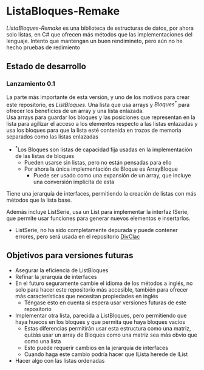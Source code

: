 # ListaBloques-Remake
_ListaBloques-Remake_ es una biblioteca de estructuras de datos, por ahora solo listas, en C# que ofrecen más métodos que las implementaciones del lenguaje. Intento que mantengan un buen rendimineto, pero aún no he hecho pruebas de redimiento 

## Estado de desarrollo
### Lanzamiento 0.1
La parte más importante de esta versión, y uno de los motivos para crear este repositorio, es _ListBloques_.
Una lista que usa arrays y _Bloques<sup>*</sup>_ para ofrecer los beneficios de un array y una lista enlazada.<br/>
Usa arrays para guardar los bloques y las posiciones que representan en la lista para agilizar el acceso a los elementos respecto a las listas enlazadas y usa los bloques para que la lista esté contenida en trozos de memoria separados como las listas enlazadas
 - <sup>*</sup>Los Bloques son listas de capacidad fija usadas en la implementación de las listas de bloques
   - Pueden usarse sin listas, pero no están pensadas para ello
   - Por ahora la única implementación de Bloque es ArrayBloque
     - Puede ser usado como una expansión de un array, que incluye una conversión implicita de esta

Tiene una jerarquía de interfaces, permitiendo la creación de listas con más métodos que la lista base.

Además incluye ListSerie, usa un List para implementar la interfaz ISerie, que permite usar funciones para generar nuevos elementos e insertarlos.
 - ListSerie, no ha sido completamente depurada y puede contener errores, pero será usada en el repositorio [DivClac](https://github.com/JosePrietoPaez/DivCalc)

## Objetivos para versiones futuras
 - Asegurar la eficiencia de ListBloques
 - Refinar la jerarquía de interfaces
 - En el futuro seguramente cambie el idioma de los métodos a inglés, no solo para hacer este repositorio más accesible, también para ofrecer más características que necesitan propiedades en inglés
   - Téngase esto en cuenta si espera usar versiones futuras de este repositorio
 - Implementar otra lista, parecida a ListBloques, pero permitiendo que haya huecos en los bloques y que permita que haya bloques vacíos
   - Estas diferencias permitirán usar esta estructura como una matriz, quizás usar un array de Bloques como una matriz sea más obvio que como una lista
   - Esto puede requerir cambios en la jerarquía de interfaces
   - Cuando haga este cambio podría hacer que ILista herede de IList
 - Hacer algo con las listas ordenadas
